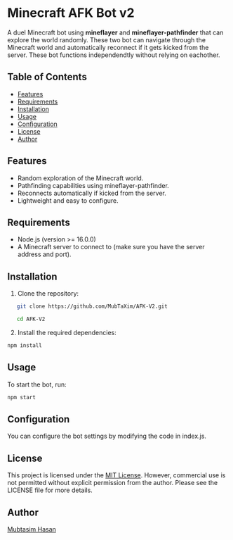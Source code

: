 # Minecraft AFK Bot v2

A duel Minecraft bot using **mineflayer** and **mineflayer-pathfinder** that can explore the world randomly. These two bot can navigate through the Minecraft world and automatically reconnect if it gets kicked from the server. These bot functions independendtly without relying on eachother.

## Table of Contents

- [Features](#features)
- [Requirements](#requirements)
- [Installation](#installation)
- [Usage](#usage)
- [Configuration](#configuration)
- [License](#license)
- [Author](#author)

## Features

- Random exploration of the Minecraft world.
- Pathfinding capabilities using mineflayer-pathfinder.
- Reconnects automatically if kicked from the server.
- Lightweight and easy to configure.

## Requirements

- Node.js (version >= 16.0.0)
- A Minecraft server to connect to (make sure you have the server address and port).

## Installation

1. Clone the repository:
```bash
   git clone https://github.com/MubTaXim/AFK-V2.git
```
```bash
   cd AFK-V2
```
2. Install the required dependencies:
  ```bash
 npm install
```
## Usage

To start the bot, run:

```bash
npm start
```
## Configuration

You can configure the bot settings by modifying the code in index.js.

## License

This project is licensed under the [MIT License](LICENSE). However, commercial use is not permitted without explicit permission from the author. Please see the LICENSE file for more details.

## Author

[Mubtasim Hasan](https://github.com/MubTaXim)



